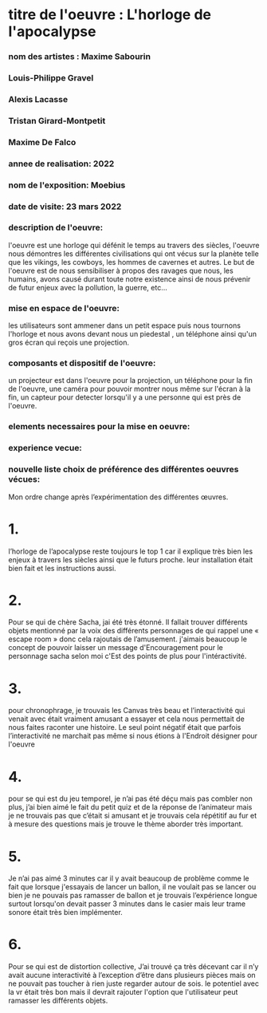 # titre de l'oeuvre : L'horloge de l'apocalypse
### nom des artistes : Maxime Sabourin
### Louis-Philippe Gravel
### Alexis Lacasse
### Tristan Girard-Montpetit
### Maxime De Falco
### annee de realisation: 2022 
### nom de l'exposition: Moebius
### date de visite: 23 mars 2022

### description de l'oeuvre:
l'oeuvre est une horloge qui défénit le temps au travers des siècles, l'oeuvre nous démontres les différentes civilisations qui ont vécus sur la planète telle que les vikings, les cowboys, les hommes de cavernes et autres. Le but de l'oeuvre est de nous sensibiliser à propos des ravages que nous, les humains, avons causé durant toute notre existence ainsi de nous prévenir de futur enjeux avec la pollution, la guerre, etc...

### mise en espace de l'oeuvre:
les utilisateurs sont ammener dans un petit espace puis nous tournons l'horloge et nous avons devant nous un piedestal , un téléphone ainsi qu'un gros écran qui reçois une projection.

### composants et dispositif de l'oeuvre:
un projecteur est dans l'oeuvre pour la projection, un téléphone pour la fin de l'oeuvre, une caméra pour pouvoir montrer nous même sur l'écran à la fin, un capteur pour detecter lorsqu'il y a une personne qui est près de l'oeuvre.

### elements necessaires pour la mise en oeuvre:


### experience vecue:

### nouvelle liste choix de préférence des différentes oeuvres vécues:
Mon ordre change  après l’expérimentation des différentes œuvres. 
# 1. 
l’horloge de l’apocalypse reste toujours le top 1 car il explique très bien les enjeux à travers les siècles ainsi que le futurs proche. leur installation était bien fait et les instructions aussi.

# 2.
Pour se qui de chère Sacha, jai été très étonné. Il fallait trouver différents objets mentionné par la voix des différents personnages de qui rappel une « escape room » donc cela rajoutais de l’amusement. j'aimais beaucoup le concept de pouvoir laisser un message d'Encouragement pour le personnage sacha selon moi c'Est des points de plus pour l'intéractivité.

# 3.

pour chronophrage, je trouvais les Canvas très beau et l’interactivité qui venait avec était vraiment amusant a essayer et cela nous permettait de nous faites raconter une histoire. Le seul point négatif était que parfois l’interactivité ne marchait pas même si nous étions à l'Endroit désigner pour l'oeuvre

# 4.
 pour se qui est du jeu temporel, je n’ai pas été déçu mais pas combler non plus, j’ai bien aimé le fait du petit quiz et de la réponse de l’animateur mais je ne trouvais pas que c’était si amusant et je trouvais cela répétitif au fur et à mesure des questions mais je trouve le thème aborder très important.

# 5.
Je n’ai pas aimé 3 minutes car il y avait beaucoup de problème comme le fait que lorsque j'essayais de lancer un ballon, il ne voulait pas se lancer ou bien je ne pouvais pas ramasser de ballon et je trouvais l’expérience longue surtout lorsqu'on devait passer 3 minutes dans le casier mais leur trame sonore était très bien implémenter.


# 6.
Pour se qui est de distortion collective, J’ai trouvé ça très décevant car il n’y avait aucune interactivité à l’exception d’être dans plusieurs pièces mais on ne pouvait pas toucher à rien juste regarder autour de sois. le potentiel avec la vr était très bon mais il devrait rajouter l'option que l'utilisateur peut ramasser les différents objets.



